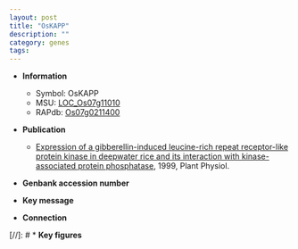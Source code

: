 ```yaml
---
layout: post
title: "OsKAPP"
description: ""
category: genes
tags: 
---
```


* **Information**  
    + Symbol: OsKAPP  
    + MSU: [LOC_Os07g11010](http://rice.plantbiology.msu.edu/cgi-bin/ORF_infopage.cgi?orf=LOC_Os07g11010)  
    + RAPdb: [Os07g0211400](http://rapdb.dna.affrc.go.jp/viewer/gbrowse_details/irgsp1?name=Os07g0211400)  

* **Publication**  
    + [Expression of a gibberellin-induced leucine-rich repeat receptor-like protein kinase in deepwater rice and its interaction with kinase-associated protein phosphatase](http://www.ncbi.nlm.nih.gov/pubmed?term=Expression+of+a+gibberellin-induced+leucine-rich+repeat+receptor-like+protein+kinase+in+deepwater+rice+and+its+interaction+with+kinase-associated+protein+phosphatase%5BTitle%5D), 1999, Plant Physiol.

* **Genbank accession number**  

* **Key message**  

* **Connection**  

[//]: # * **Key figures**  


